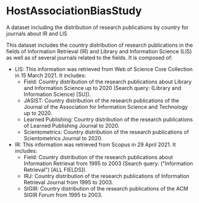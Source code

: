 # HostAssociationBiasStudy
A dataset including the distribution of research publications by country for journals about IR and LIS

This dataset includes the country distribution of research publications in the fields of Information Retrieval (IR) and Library and Information Science (LIS) as well as of several journals related to the fields. It is composed of:
* LIS: This information was retrieved from Web of Science Core Collection in 15 March 2021. It includes:
  * Field: Country distribution of the research publications about Library and Information Science up to 2020  (Search query: (Library and Information Science) [SU]).
  * JASIST: Country distribution of the research publications of the Journal of the Association for Information Science and Technology up to 2020.
  * Learned Publishing: Country distribution of the research publications of Learned Publishing Journal to 2020.
  * Scientometrics: Country distribution of the research publications of Scientometrics Journal to 2020.
* IR: This information was retrieved from Scopus in 29 April 2021. It includes:
  * Field: Country distribution of the research publications about Information Retrieval from 1995 to 2003 (Search query: ("Information Retrieval") [ALL FIELDS]).
  * IRJ: Country distribution of the research publications of Information Retrieval Journal from 1995 to 2003.
  * SIGIR: Country distribution of the research publications of the ACM SIGIR Forum from 1995 to 2003.
